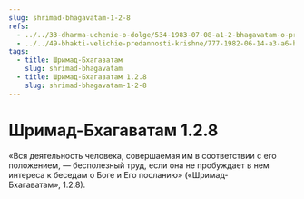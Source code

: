 ```yaml
---
slug: shrimad-bhagavatam-1-2-8
refs:
  - ../../33-dharma-uchenie-o-dolge/534-1983-07-08-a1-2-bhagavatam-o-pravilnom-vzaimootnoshenii-kamy-arthi-dharmy-i-mokshi-varnashrama-dolzhna-byt-svyazana-s-krishna-bhakti.md
  - ../../49-bhakti-velichie-predannosti-krishne/777-1982-06-14-a3-a6-bez-svyazi-s-predannostyu-znanie-i-otrechenie-karma-i-joga-lisheny-tsennosti.md
tags:
  - title: Шримад-Бхагаватам
    slug: shrimad-bhagavatam
  - title: Шримад-Бхагаватам 1.2.8
    slug: shrimad-bhagavatam-1-2-8
---
```


# Шримад-Бхагаватам 1.2.8

«Вся деятельность человека, совершаемая им в соответствии с его положением, — бесполезный труд, если она не пробуждает в нем интереса к беседам о Боге и Его посланию» («Шримад-Бхагаватам», 1.2.8).

